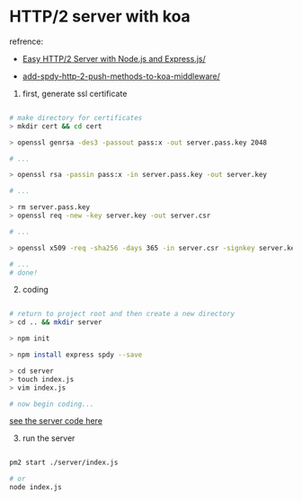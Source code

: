 # HTTP/2 server with koa

refrence:

- [Easy HTTP/2 Server with Node.js and Express.js/](http://webapplog.com/http2-node/)

- [add-spdy-http-2-push-methods-to-koa-middleware/](http://stackoverflow.com/questions/34693381/add-spdy-http-2-push-methods-to-koa-middleware)

1. first, generate ssl certificate

```bash

# make directory for certificates
> mkdir cert && cd cert

> openssl genrsa -des3 -passout pass:x -out server.pass.key 2048

# ...

> openssl rsa -passin pass:x -in server.pass.key -out server.key 

# ...

> rm server.pass.key
> openssl req -new -key server.key -out server.csr

# ...

> openssl x509 -req -sha256 -days 365 -in server.csr -signkey server.key -out server.crt

# ...
# done!

```

2. coding

```bash

# return to project root and then create a new directory
> cd .. && mkdir server

> npm init

> npm install express spdy --save

> cd server 
> touch index.js
> vim index.js

# now begin coding...

```

[see the server code here](./server/index.js)


3. run the server

```bash

pm2 start ./server/index.js

# or
node index.js

```